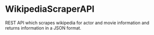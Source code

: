 # WikipediaScraperAPI
REST API which scrapes wikipedia for actor and movie information and returns information in a JSON format.
